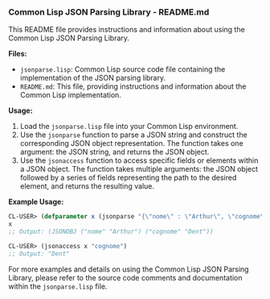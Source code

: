 ### Common Lisp JSON Parsing Library - README.md

This README file provides instructions and information about using the Common Lisp JSON Parsing Library.

**Files:**
- `jsonparse.lisp`: Common Lisp source code file containing the implementation of the JSON parsing library.
- `README.md`: This file, providing instructions and information about the Common Lisp implementation.

**Usage:**
1. Load the `jsonparse.lisp` file into your Common Lisp environment.
2. Use the `jsonparse` function to parse a JSON string and construct the corresponding JSON object representation. The function takes one argument: the JSON string, and returns the JSON object.
3. Use the `jsonaccess` function to access specific fields or elements within a JSON object. The function takes multiple arguments: the JSON object followed by a series of fields representing the path to the desired element, and returns the resulting value.

**Example Usage:**
```lisp
CL-USER> (defparameter x (jsonparse "{\"nome\" : \"Arthur\", \"cognome\" : \"Dent\"}"))
x
;; Output: (JSONOBJ ("nome" "Arthur") ("cognome" "Dent"))

CL-USER> (jsonaccess x "cognome")
;; Output: "Dent"
```

For more examples and details on using the Common Lisp JSON Parsing Library, please refer to the source code comments and documentation within the `jsonparse.lisp` file.
